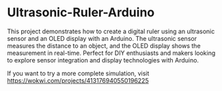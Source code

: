 # Ultrasonic-Ruler-Arduino
This project demonstrates how to create a digital ruler using an ultrasonic sensor and an OLED display with an Arduino. The ultrasonic sensor measures the distance to an object, and the OLED display shows the measurement in real-time. Perfect for DIY enthusiasts and makers looking to explore sensor integration and display technologies with Arduino.

If you want to try a more complete simulation, visit https://wokwi.com/projects/413176940550196225
